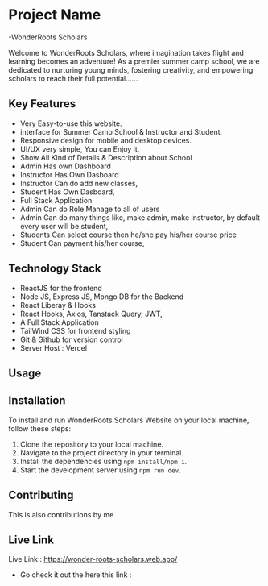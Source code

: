 # Project Name

-WonderRoots Scholars

Welcome to WonderRoots Scholars, where imagination takes flight and learning becomes an adventure! As a premier summer camp school, we are dedicated to nurturing young minds, fostering creativity, and empowering scholars to reach their full potential......

## Key Features

- Very Easy-to-use this website.
- interface for Summer Camp School & Instructor and Student.
- Responsive design for mobile and desktop devices.
- UI/UX very simple, You can Enjoy it.
- Show All Kind of Details & Description about School
- Admin Has own Dashboard
- Instructor Has Own Dasboard
- Instructor Can do add new classes,
- Student Has Own Dasboard,
- Full Stack Application
- Admin Can do Role Manage to all of users
- Admin Can do many things like, make admin, make instructor, by default every user will be student,
- Students Can select course then he/she pay his/her course price
- Student Can payment his/her course,

## Technology Stack

- ReactJS for the frontend
- Node JS, Express JS, Mongo DB for the Backend
- React Liberay & Hooks
- React Hooks, Axios, Tanstack Query, JWT,
- A Full Stack Application
- TailWind CSS for frontend styling
- Git & Github for version control
- Server Host : Vercel

## Usage

## Installation

To install and run WonderRoots Scholars Website on your local machine, follow these steps:

1. Clone the repository to your local machine.
2. Navigate to the project directory in your terminal.
3. Install the dependencies using `npm install/npm i`.
4. Start the development server using `npm run dev`.

## Contributing

This is also contributions by me

## Live Link

Live Link : https://wonder-roots-scholars.web.app/

- Go check it out the here this link :
